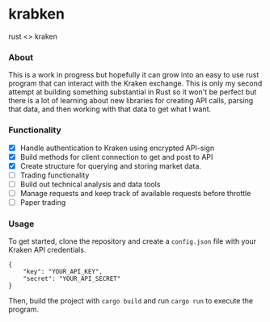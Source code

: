 
# krabken
rust &lt;> kraken

### About
This is a work in progress but hopefully it can grow into an easy to use rust program that can interact with the Kraken exchange. This is only my second attempt at building something substantial in Rust so it won't be perfect but there is a lot of learning about new libraries for creating API calls, parsing that data, and then working with that data to get what I want.

### Functionality
- [x] Handle authentication to Kraken using encrypted API-sign
- [x] Build methods for client connection to get and post to API
- [x] Create structure for querying and storing market data.
- [ ] Trading functionality
- [ ] Build out technical analysis and data tools
- [ ] Manage requests and keep track of available requests before throttle
- [ ] Paper trading

### Usage
To get started, clone the repository and create a `config.json` file with your Kraken API credentials.

```
{
    "key": "YOUR_API_KEY",
    "secret": "YOUR_API_SECRET"
}
```

Then, build the project with `cargo build` and run `cargo run` to execute the program.